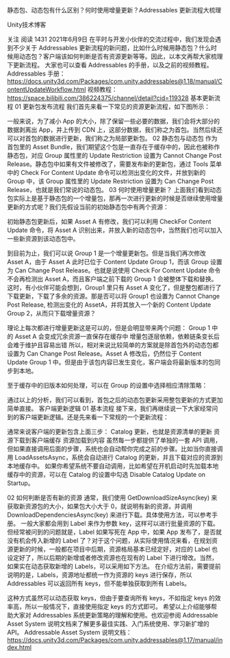 静态包、动态包有什么区别？何时使用增量更新？Addressables 更新流程大梳理

Unity技术博客

关注
阅读 1431
2021年6月9日
在平时与开发小伙伴的交流过程中，我们发现会遇到不少关于 Addressables 更新流程的新问题，比如什么时候用静态包？什么时候用动态包？客户端该如何判断是否有资源更新等等。因此，以本文再帮大家梳理下更新流程。
大家也可以查看 Addressables 的手册，以及之前的视频教程。
Addressables 手册：
https://docs.unity3d.com/Packages/com.unity.addressables@1.18/manual/ContentUpdateWorkflow.html
视频教程：
https://space.bilibili.com/386224375/channel/detail?cid=119328
基本更新流程
01  更新包发布流程
我们首先来看一下常见的资源更新流程，如下图所示：

一般来说，为了减小 App 的大小，除了保留一些必要的数据，我们会将大部分的数据剥离出 App，并上传到 CDN 上，这部分数据，我们称之为首包。当然后续还可以对首包的数据进行更新，我们称之为局部更新包。
02  静态包与动态包
作为首包里的 Asset Bundle，我们期望这个包是一直存在于缓存中的，因此也被称作静态包，对应 Group 属性里的 Update Restriction 设置为 Cannot Change Post Release。静态包中如果有文件被修改了，需要发布新的更新包，通过 Tools 菜单中的 Check For Content Update 命令可以检测出变化的文件，并放到新的 Group 中，该 Group 属性里的 Update Restriction 设置为 Can Change Post Release，也就是我们常说的动态包。
03  何时使用增量更新？
上面我们看到动态包实际上是基于静态包的一个增量包，那再一次进行更新的时候是否继续使用增量更新的方式呢？我们先假设当前的初始静态包中有两个资源：

初始静态包更新后，如果 Asset A 有修改，我们可以利用 CheckFor Content Update 命令，将 Asset A 识别出来，并放入新的动态包中，当然我们也可以加入一些新资源到该动态包中。

到目前为止，我们可以说 Group 1 是一个增量更新包。但是当我们再次修改 Asset A，由于 Asset A 此时已位于 Content Update Group 1，而该 Group 设置为 Can Change Post Release。也就是说使用 Check For Content Update 命令不会再检测出 Asset A，而且客户端之前下载的 Group 1 会被整体下载和替换。
这时，有小伙伴可能会想到，Group1 里只有 Asset A 变化了，但是整包都进行了下载更新，下载了多余的资源。那是否可以将 Group1 也设置为 Cannot Change Post Release, 检测出变化的 AssetA，并将其放入一个新的 Content Update Group 2，从而只下载增量资源？

理论上每次都进行增量更新这是可以的，但是会明显带来两个问题：
Group 1 中的 Asset A 会变成冗余资源一直保存在缓存中
增量包逐层依赖，依赖链条变长后会难于维护且容易出错
所以，相对来说比较简单的方案就是除首包外的动态包都设置为 Can Change Post Release。Asset A 修改后，仍然位于 Content Update Group 1 中。但是由于该包内容已发生变化，客户端会将最新版本的包同步到本地。

至于缓存中的旧版本如何处理，可以在 Group 的设置中选择相应清除策略：

通过以上的分析，我们可以看到，首包之后的动态包更新采用整包更新的方式更加简单直接。
客户端更新逻辑
01  基本流程
接下来，我们再继续说一下大家经常问到的客户端更新逻辑。还是先来看一下常规的一个更新流程：

通常来说客户端的更新包含上面三步：
Catalog 更新，也就是资源清单的更新
资源下载到客户端缓存
资源加载到内容
虽然每一步都提供了单独的一套 API 调用，但如果直接调用后面的步骤，系统也会自动帮你完成之前的步骤。比如当你直接调用 LoadAssetsAsync，系统会自动进行 Catalog 的更新，并且下载对应的资源到本地缓存中。
如果你希望系统不要自动调用，比如希望在开机启动时先加载本地缓存中的资源，可以在 Catalog 的设置中勾选 Disable Catalog Update on Startup。

02  如何判断是否有新的资源
通常，我们使用 GetDownloadSizeAsync(key) 来获取新资源包的大小，如果包大小大于 0，就说明有新的资源，并调用 DownloadDependenciesAsync(key) 来进行下载。具体使用方法，可以参考手册。
一般大家都会用到 Label 来作为参数 key，这样可以进行批量资源的下载。但经常被问到的问题就是，Label 如果写死在 App 中，如果 App 发布了，是否就没有机会传入新增的 Label 了？对于这个问题，从实际使用情况来看，在规划资源更新的时候，一般都在项目中后期，资源格局基本已经定好，对应的 Label 也设定好了，所以后期的新增或者修改资源也在现有的 Label 下进行增改。当然，如果实在动态获取新增的 Labels，可以采用如下方法。
在介绍方法前，需要提前说明的是，Labels，资源地址都统一作为资源的 keys 进行保存，所以 Addressables 可以返回所有 keys，但不能单独获取到所有 Labels。

这种方式虽然可以动态获取 keys，但由于要查询所有 keys，不如指定 keys 的效率高，所以一般情况下，直接使用指定 keys 的方式即可。
希望以上介绍能够帮助大家对 Addressables 系统更新策略的理解和使用。也欢迎参阅 Addressable Asset System 说明文档来了解更多最佳实践、入门系统使用、学习新扩增的 API。
Addressable Asset System 说明文档：
https://docs.unity3d.com/Packages/com.unity.addressables@1.17/manual/index.html